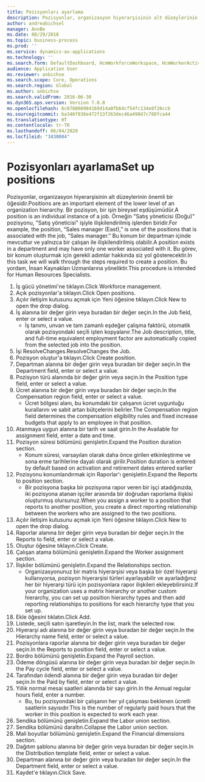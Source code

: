 ```yaml
---
title: Pozisyonları ayarlama
description: Pozisyonlar, organizasyon hiyerarşisinin alt düzeylerinin önemli bir öğesidir.
author: andreabichsel
manager: AnnBe
ms.date: 08/29/2018
ms.topic: business-process
ms.prod: ''
ms.service: dynamics-ax-applications
ms.technology: ''
ms.search.form: DefaultDashboard, HcmWorkforceWorkspace, HcmWorkerActivityChart, HcmAllWorkersListPart, HcmPosition, HcmPositionNewPosition, HcmJobLookup, HcmPositionReportsToDialog, HcmPositionLookup, FinancialDimensionDefaultTemplatesLookup, DimensionLookup, HcmPersonnelManagementWorkspace
audience: Application User
ms.reviewer: anbichse
ms.search.scope: Core, Operations
ms.search.region: Global
ms.author: anbichse
ms.search.validFrom: 2016-06-30
ms.dyn365.ops.version: Version 7.0.0
ms.openlocfilehash: 6c078060984169d14a0fb64cf54fc134e8f26ccb
ms.sourcegitcommit: ba340f836e472f13f263dec46a49847c788fca44
ms.translationtype: HT
ms.contentlocale: tr-TR
ms.lasthandoff: 06/04/2020
ms.locfileid: "3430084"
---
```

# <a name="set-up-positions"></a><span data-ttu-id="8ba93-103">Pozisyonları ayarlama</span><span class="sxs-lookup"><span data-stu-id="8ba93-103">Set up positions</span></span>



<span data-ttu-id="8ba93-104">Pozisyonlar, organizasyon hiyerarşisinin alt düzeylerinin önemli bir öğesidir.</span><span class="sxs-lookup"><span data-stu-id="8ba93-104">Positions are an important element of the lower level of an organization hierarchy.</span></span> <span data-ttu-id="8ba93-105">Bir pozisyon, bir işin bireysel eşdüşümüdür.</span><span class="sxs-lookup"><span data-stu-id="8ba93-105">A position is an individual instance of a job.</span></span> <span data-ttu-id="8ba93-106">Örneğin "Satış yöneticisi (Doğu)" pozisyonu, "Satış yöneticisi" işiyle ilişkilendirilmiş işlerden biridir.</span><span class="sxs-lookup"><span data-stu-id="8ba93-106">For example, the position, “Sales manager (East),” is one of the positions that is associated with the job, “Sales manager.”</span></span> <span data-ttu-id="8ba93-107">Bu konum bir departman içinde mevcuttur ve yalnızca bir çalışan ile ilişkilendirilmiş olabilir.</span><span class="sxs-lookup"><span data-stu-id="8ba93-107">A position exists in a department and may have only one worker associated with it.</span></span> <span data-ttu-id="8ba93-108">Bu görev, bir konum oluşturmak için gerekli adımlar hakkında siz yol gösterecektir.</span><span class="sxs-lookup"><span data-stu-id="8ba93-108">In this task we will walk through the steps required to create a position.</span></span> <span data-ttu-id="8ba93-109">Bu yordam, İnsan Kaynakları Uzmanlarına yöneliktir.</span><span class="sxs-lookup"><span data-stu-id="8ba93-109">This procedure is intended for Human Resources Specialists.</span></span>

1. <span data-ttu-id="8ba93-110">İş gücü yönetimi'ne tıklayın.</span><span class="sxs-lookup"><span data-stu-id="8ba93-110">Click Workforce management.</span></span>
2. <span data-ttu-id="8ba93-111">Açık pozisyonlar'a tıklayın.</span><span class="sxs-lookup"><span data-stu-id="8ba93-111">Click Open positions.</span></span>
3. <span data-ttu-id="8ba93-112">Açılır iletişim kutusunu açmak için Yeni öğesine tıklayın.</span><span class="sxs-lookup"><span data-stu-id="8ba93-112">Click New to open the drop dialog.</span></span>
4. <span data-ttu-id="8ba93-113">İş alanına bir değer girin veya buradan bir değer seçin.</span><span class="sxs-lookup"><span data-stu-id="8ba93-113">In the Job field, enter or select a value.</span></span>
    * <span data-ttu-id="8ba93-114">İş tanımı, unvan ve tam zamanlı eşdeğer çalışma faktörü, otomatik olarak pozisyondaki seçili işten kopyalanır.</span><span class="sxs-lookup"><span data-stu-id="8ba93-114">The Job description, title, and full-time equivalent employment factor are automatically copied from the selected job into the position.</span></span>  
5. <span data-ttu-id="8ba93-115">İşi ResolveChanges.</span><span class="sxs-lookup"><span data-stu-id="8ba93-115">ResolveChanges the Job.</span></span>
6. <span data-ttu-id="8ba93-116">Pozisyon oluştur'a tıklayın.</span><span class="sxs-lookup"><span data-stu-id="8ba93-116">Click Create position.</span></span>
7. <span data-ttu-id="8ba93-117">Departman alanına bir değer girin veya buradan bir değer seçin.</span><span class="sxs-lookup"><span data-stu-id="8ba93-117">In the Department field, enter or select a value.</span></span>
8. <span data-ttu-id="8ba93-118">Pozisyon türü alanında bir değer girin veya seçin.</span><span class="sxs-lookup"><span data-stu-id="8ba93-118">In the Position type field, enter or select a value.</span></span>
9. <span data-ttu-id="8ba93-119">Ücret alanına bir değer girin veya buradan bir değer seçin.</span><span class="sxs-lookup"><span data-stu-id="8ba93-119">In the Compensation region field, enter or select a value.</span></span>
    * <span data-ttu-id="8ba93-120">Ücret bölgesi alanı, bu konumdaki bir çalışanın ücret uygunluğu kurallarını ve sabit artan bütçelerini belirler.</span><span class="sxs-lookup"><span data-stu-id="8ba93-120">The Compensation region field determines the compensation eligibility rules and fixed increase budgets that apply to an employee in that position.</span></span>  
10. <span data-ttu-id="8ba93-121">Atanmaya uygun alanına bir tarih ve saat girin.</span><span class="sxs-lookup"><span data-stu-id="8ba93-121">In the Available for assignment field, enter a date and time.</span></span>
11. <span data-ttu-id="8ba93-122">Pozisyon süresi bölümünü genişletin.</span><span class="sxs-lookup"><span data-stu-id="8ba93-122">Expand the Position duration section.</span></span>
    * <span data-ttu-id="8ba93-123">Konum süresi, varsayılan olarak daha önce girilen etkinleştirme ve sona erme tarihlerine dayalı olarak girilir.</span><span class="sxs-lookup"><span data-stu-id="8ba93-123">Position duration is entered by default based on activation and retirement dates entered earlier</span></span>  
12. <span data-ttu-id="8ba93-124">Pozisyonu konumlandırmak için Raporlar'ı genişletin.</span><span class="sxs-lookup"><span data-stu-id="8ba93-124">Expand the Reports to position section.</span></span>
    * <span data-ttu-id="8ba93-125">Bir pozisyona başka bir pozisyona rapor veren bir işçi atadığınızda, iki pozisyona atanan işçiler arasında bir doğrudan raporlama ilişkisi oluşturmuş olursunuz.</span><span class="sxs-lookup"><span data-stu-id="8ba93-125">When you assign a worker to a position that reports to another position, you create a direct reporting relationship between the workers who are assigned to the two positions.</span></span>  
13. <span data-ttu-id="8ba93-126">Açılır iletişim kutusunu açmak için Yeni öğesine tıklayın.</span><span class="sxs-lookup"><span data-stu-id="8ba93-126">Click New to open the drop dialog.</span></span>
14. <span data-ttu-id="8ba93-127">Raporlar alanına bir değer girin veya buradan bir değer seçin.</span><span class="sxs-lookup"><span data-stu-id="8ba93-127">In the Reports to field, enter or select a value.</span></span>
15. <span data-ttu-id="8ba93-128">Oluştur öğesine tıklayın.</span><span class="sxs-lookup"><span data-stu-id="8ba93-128">Click Create.</span></span>
16. <span data-ttu-id="8ba93-129">Çalışan atama bölümünü genişletin.</span><span class="sxs-lookup"><span data-stu-id="8ba93-129">Expand the Worker assignment section.</span></span>
17. <span data-ttu-id="8ba93-130">İlişkiler bölümünü genişletin.</span><span class="sxs-lookup"><span data-stu-id="8ba93-130">Expand the Relationships section.</span></span>
    * <span data-ttu-id="8ba93-131">Organizasyonunuz bir matris hiyerarşisi veya başka bir özel hiyerarşi kullanıyorsa, pozisyon hiyerarşisi türleri ayarlayabilir ve ayarladığınız her bir hiyerarşi türü için pozisyonlara rapor ilişkileri ekleyebilirsiniz.</span><span class="sxs-lookup"><span data-stu-id="8ba93-131">If your organization uses a matrix hierarchy or another custom hierarchy, you can set up position hierarchy types and then add reporting relationships to positions for each hierarchy type that you set up.</span></span>  
18. <span data-ttu-id="8ba93-132">Ekle öğesini tıklatın.</span><span class="sxs-lookup"><span data-stu-id="8ba93-132">Click Add.</span></span>
19. <span data-ttu-id="8ba93-133">Listede, seçili satırı işaretleyin.</span><span class="sxs-lookup"><span data-stu-id="8ba93-133">In the list, mark the selected row.</span></span>
20. <span data-ttu-id="8ba93-134">Hiyerarşi adı alanına bir değer girin veya buradan bir değer seçin.</span><span class="sxs-lookup"><span data-stu-id="8ba93-134">In the Hierarchy name field, enter or select a value.</span></span>
21. <span data-ttu-id="8ba93-135">Pozisyonlara raporlar alanına bir değer girin veya buradan bir değer seçin.</span><span class="sxs-lookup"><span data-stu-id="8ba93-135">In the Reports to position field, enter or select a value.</span></span>
22. <span data-ttu-id="8ba93-136">Bordro bölümünü genişletin.</span><span class="sxs-lookup"><span data-stu-id="8ba93-136">Expand the Payroll section.</span></span>
23. <span data-ttu-id="8ba93-137">Ödeme döngüsü alanına bir değer girin veya buradan bir değer seçin.</span><span class="sxs-lookup"><span data-stu-id="8ba93-137">In the Pay cycle field, enter or select a value.</span></span>
24. <span data-ttu-id="8ba93-138">Tarafından ödendi alanına bir değer girin veya buradan bir değer seçin.</span><span class="sxs-lookup"><span data-stu-id="8ba93-138">In the Paid by field, enter or select a value.</span></span>
25. <span data-ttu-id="8ba93-139">Yıllık normal mesai saatleri alanında bir sayı girin.</span><span class="sxs-lookup"><span data-stu-id="8ba93-139">In the Annual regular hours field, enter a number.</span></span>
    * <span data-ttu-id="8ba93-140">Bu, bu pozisyondaki bir çalışanın her yıl çalışması beklenen ücretli saatlerin sayısıdır.</span><span class="sxs-lookup"><span data-stu-id="8ba93-140">This is the number of regularly paid hours that the worker in this position is expected to work each year.</span></span>  
26. <span data-ttu-id="8ba93-141">Sendika bölümünü genişletin.</span><span class="sxs-lookup"><span data-stu-id="8ba93-141">Expand the Labor union section.</span></span>
27. <span data-ttu-id="8ba93-142">Sendika bölümünü daraltın.</span><span class="sxs-lookup"><span data-stu-id="8ba93-142">Collapse the Labor union section.</span></span>
28. <span data-ttu-id="8ba93-143">Mali boyutlar bölümünü genişletin.</span><span class="sxs-lookup"><span data-stu-id="8ba93-143">Expand the Financial dimensions section.</span></span>
29. <span data-ttu-id="8ba93-144">Dağıtım şablonu alanına bir değer girin veya buradan bir değer seçin.</span><span class="sxs-lookup"><span data-stu-id="8ba93-144">In the Distribution template field, enter or select a value.</span></span>
30. <span data-ttu-id="8ba93-145">Departman alanına bir değer girin veya buradan bir değer seçin.</span><span class="sxs-lookup"><span data-stu-id="8ba93-145">In the Department field, enter or select a value.</span></span>
31. <span data-ttu-id="8ba93-146">Kaydet'e tıklayın.</span><span class="sxs-lookup"><span data-stu-id="8ba93-146">Click Save.</span></span>

